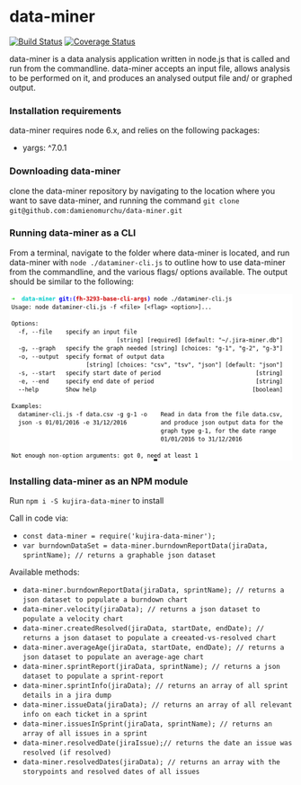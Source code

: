 # data-miner #
[![Build Status](https://travis-ci.org/damienomurchu/data-miner.svg?branch=develop)](https://travis-ci.org/damienomurchu/data-miner)
[![Coverage Status](https://coveralls.io/repos/damienomurchu/data-miner/badge.svg?branch=develop)](https://coveralls.io/github/damienomurchu/data-miner?branch=develop)

data-miner is a data analysis application written in node.js that is called and run from the commandline. data-miner 
accepts an input file, allows analysis to be performed on it, and produces an analysed output file and/ or graphed output.

### Installation requirements ###
data-miner requires node 6.x, and relies on the following packages:
* yargs: ^7.0.1

### Downloading data-miner ###
clone the data-miner repository by navigating to the location where you want to save data-miner, and running the command 
`git clone git@github.com:damienomurchu/data-miner.git`

### Running data-miner as a CLI ###
From a terminal, navigate to the folder where data-miner is located, and run data-miner with 
`node ./dataminer-cli.js` to outline how to use data-miner from the commandline, and the various flags/ options available. The output should be similar to the following:

![cli-screenshot](/public/images/cli-screenshot.png)

### Installing data-miner as an NPM module ###

Run `npm i -S kujira-data-miner` to install

Call in code via: 
* `const data-miner = require('kujira-data-miner');`
* `var burndownDataSet = data-miner.burndownReportData(jiraData, sprintName); // returns a graphable json dataset`

Available methods:
* `data-miner.burndownReportData(jiraData, sprintName); // returns a json dataset to populate a burndown chart`
* `data-miner.velocity(jiraData); // returns a json dataset to populate a velocity chart`
* `data-miner.createdResolved(jiraData, startDate, endDate); // returns a json dataset to populate a creeated-vs-resolved chart`
* `data-miner.averageAge(jiraData, startDate, endDate); // returns a json dataset to populate an average-age chart `
* `data-miner.sprintReport(jiraData, sprintName); // returns a json dataset to populate a sprint-report`
* `data-miner.sprintInfo(jiraData); // returns an array of all sprint details in a jira dump`
* `data-miner.issueData(jiraData); // returns an array of all relevant info on each ticket in a sprint`
* `data-miner.issuesInSprint(jiraData, sprintName); // returns an array of all issues in a sprint`
* `data-miner.resolvedDate(jiraIssue);// returns the date an issue was resolved (if resolved)`
* `data-miner.resolvedDates(jiraData); // returns an array with the storypoints and resolved dates of all issues`